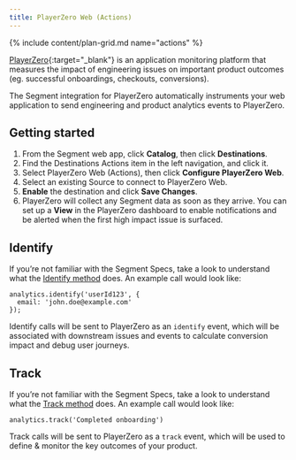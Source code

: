 ```yaml
---
title: PlayerZero Web (Actions)
---
```

{% include content/plan-grid.md name="actions" %}

[PlayerZero](https://www.playerzero.app/){:target="_blank"} is an application monitoring platform 
that measures the impact of engineering issues on important product outcomes (eg. successful onboardings, checkouts, conversions).

The Segment integration for PlayerZero automatically instruments your web application to send engineering and product analytics events to PlayerZero.

## Getting started

1. From the Segment web app, click **Catalog**, then click **Destinations**.
2. Find the Destinations Actions item in the left navigation, and click it.
3. Select PlayerZero Web (Actions), then click **Configure PlayerZero Web**.
4. Select an existing Source to connect to PlayerZero Web.
5. **Enable** the destination and click **Save Changes**.
6. PlayerZero will collect any Segment data as soon as they arrive. You can set up a **View** in the PlayerZero dashboard to enable notifications and be alerted when the first high impact issue is surfaced.

## Identify
If you’re not familiar with the Segment Specs, take a look to understand what the [Identify method](https://segment.com/docs/connections/spec/identify/) does. An example call would look like:
```
analytics.identify('userId123', {
  email: 'john.doe@example.com'
});
```

Identify calls will be sent to PlayerZero as an `identify` event, which will be associated with downstream issues and events to calculate conversion impact and debug user journeys. 

## Track
If you’re not familiar with the Segment Specs, take a look to understand what the [Track method](https://segment.com/docs/connections/spec/track/) does. An example call would look like:
```
analytics.track('Completed onboarding')
```
Track calls will be sent to PlayerZero as a `track` event, which will be used to define & monitor the key outcomes of your product.